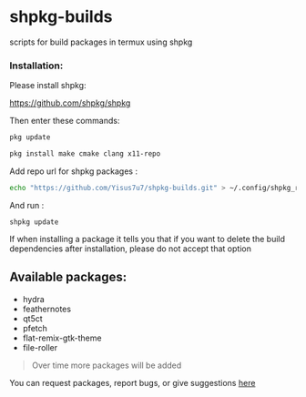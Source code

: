 # shpkg-builds
scripts for build packages in termux using shpkg

### Installation:

Please install shpkg:

https://github.com/shpkg/shpkg

Then enter these commands:

```bash
pkg update

pkg install make cmake clang x11-repo
```

Add repo url for shpkg packages :


```bash
echo "https://github.com/Yisus7u7/shpkg-builds.git" > ~/.config/shpkg_repo.list
```

And run :

`shpkg update`

If when installing a package it tells you that if you want to delete the build dependencies after installation, please do not accept that option


## Available packages:

- hydra
- feathernotes
- qt5ct
- pfetch 
- flat-remix-gtk-theme
- file-roller

> Over time more packages will be added 


You can request packages, report bugs, or give suggestions [here](https://github.com/Yisus7u7/shpkg-builds/issues)

